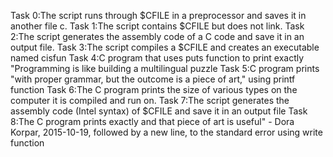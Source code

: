 Task 0:The script runs through $CFILE in a preprocessor and saves it in another file c.
Task 1:The script contains $CFILE but does not link.
Task 2:The script generates the assembly code of a C code and save it in an output file.
Task 3:The script compiles a $CFILE and creates an executable named cisfun
Task 4:C program that uses puts function to print exactly "Programming is like building a multilingual puzzle
Task 5:C program prints "with proper grammar, but the outcome is a piece of art," using printf function
Task 6:The C program prints the size of various types on the computer it is compiled and run on.
Task 7:The script generates the assembly code (Intel syntax) of $CFILE and save it in an output file
Task 8:The C program prints exactly and that piece of art is useful" - Dora Korpar, 2015-10-19, followed by a new line, to the standard error using write function
